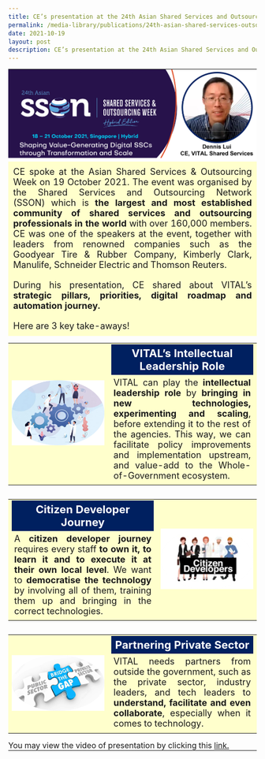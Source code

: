```yaml
---
title: CE’s presentation at the 24th Asian Shared Services and Outsourcing Week
permalink: /media-library/publications/24th-asian-shared-services-outsourcing-week
date: 2021-10-19
layout: post
description: CE’s presentation at the 24th Asian Shared Services and Outsourcing Week
---
```

<table style="border: 0px;padding:0px;" width="100%" height="100%">	
	<tr style="border: 0px;padding:0px;">
		<td colspan = "2" style="border: 0px;padding:0px;vertical-align: middle;text-align: center;">
			<img src="/images/Media/SSON24_Header.png"  /> 
		</td>
	</tr>
	<tr style="border: 0px; padding:5px;background-color:#ffffcc" >
		<td colspan = "2" style="border: 0px;padding:0px;vertical-align: middle;text-align: center;">
			<div style="padding:10px;font-size:18px;text-align:justify;">
			CE spoke at the Asian Shared Services & Outsourcing Week on 19 October 2021. The event was organised by the Shared Services and Outsourcing Network (SSON) which is <b>the largest and most established community of shared services and outsourcing professionals in the world</b> with over 160,000 members. CE was one of the speakers at the event, together with leaders from renowned companies such as the Goodyear Tire & Rubber Company, Kimberly Clark, Manulife, Schneider Electric and Thomson Reuters.
			</div>
			<div style="padding:10px;font-size:18px;text-align:justify;">
				During his presentation, CE shared about VITAL’s <b>strategic pillars, priorities, digital roadmap and automation journey.</b> 
			</div>
			<div style="padding:10px;font-size:18px;text-align:justify;">
				Here are 3 key take-aways!
			</div>
		</td>
	</tr>
	<tr style="border: 0px; padding:0px;">
		<td colspan="2" style="border: 0px; padding:0px;">
			<table style="border: 0;padding:0px;">	
				<tr style="border: 0px; padding:0px;background-color:#ffffcc">
				<td style="border: 0px;vertical-align: middle" width="40%" >
					<img src="/images/Media/SSON24_Image1.png"/> 
			</td>
		<td style="border: 0px;vertical-align: middle;" >
			<div style="font-size:22px;padding:5px;text-align:center;color:#FFFFFF;background-color:#002060">	
				<b>VITAL’s Intellectual Leadership Role</b>
			</div>
			<div style="font-size:18px;padding:5px;text-align:justify;">
				VITAL can play the <b>intellectual leadership role</b> by <b>bringing in new technologies, experimenting and scaling</b>, before extending it to the rest of the agencies. This way, we can facilitate policy improvements and implementation upstream, and value-add to the Whole-of-Government ecosystem.
				</div>
		</td>
	</tr>
</table>
	</td>
	</tr>	
		<tr style="border: 0; padding:0px;">
		<td colspan="2" style="border: 0; padding:0px;">
			<table style="border: 0;padding:0px;">	
				<tr style="border: 0px; padding:0px;background-color:#ffffcc">
					<td style="border: 0px;vertical-align: middle;" >
			<div style="font-size:22px;padding:5px;text-align:center;color:#FFFFFF;background-color:#002060">	
				<b>Citizen Developer Journey</b>
			</div>
			<div style="font-size:18px;padding:5px;text-align:justify;">
				A <b>citizen developer journey</b> requires every staff <b>to own it, to learn it and to execute it at their own local level</b>. We want to <b>democratise the technology</b> by involving all of them, training them up and bringing in the correct technologies.
				</div>
		</td>
				<td style="border: 0px;vertical-align: middle" width="40%" >
					<img src="/images/Media/SSON24_Image2.png"/> 
			</td>		
	</tr>
</table>
	</td>
	</tr>	
		<tr style="border: 0px; padding:0px;">
		<td colspan="2" style="border: 0px; padding:0px;">
			<table style="border: 0;padding:0px;">	
				<tr style="border: 0px; padding:0px;background-color:#ffffcc">
				<td style="border: 0px;vertical-align: middle" width="40%" >
					<img src="/images/Media/SSON24_Image3.png"/> 
			</td>
		<td style="border: 0px;vertical-align: middle;" >
			<div style="font-size:22px;padding:5px;text-align:center;color:#FFFFFF;background-color:#002060">	
				<b>Partnering Private Sector</b>
			</div>
			<div style="font-size:18px;padding:5px;text-align:justify;">
				VITAL needs partners from outside the government, such as the private sector, industry leaders, and tech leaders to <b>understand, facilitate and even collaborate</b>, especially when it comes to technology.
				</div>
		</td>
	</tr>
</table>
	</td>
	</tr>	
	<tr style="border: 0px;padding:0px;">
		<td colspan = "2" style="border: 0px;padding:0px;vertical-align: middle;text-align: center;">			
			<div style="font-size:16px;text-align:Justify;">  
			You may view the video of presentation by clicking this <a href="/media-library/videos/ce-presentation-24th-asian-shared-services-outsourcing-week">link.</a></div>			
		</td>
	</tr>
	</table>